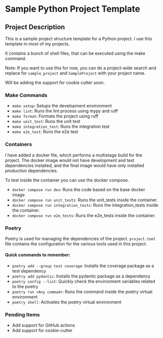 # Sample Python Project Template


## Project Description
This is a sample project structure template for a Python project. I use this template in most of
my projects.

It contains a bunch of shell files, that can be executed using the make command.

Note: If you want to use this for now, you can do a project-wide search and
replace for `sample_project` and `SampleProject` with your project name.

Will be adding the support for cookie cutter soon.

### Make Commands
- `make setup`: Setups the development environment
- `make lint`: Runs the lint process using mypy and ruff
- `make format`: Formats the project using ruff
- `make unit_test`: Runs the unit test
- `make integration_test`: Runs the integration test
- `make e2e_test`: Runs the e2e test

### Containers

I have added a docker file, which performs a multistage build for the project.
The docker image would not have development and test dependencies installed, and the final image would have only installed production dependencies.

To test inside the container you can use the docker compose.

- `docker compose run dev`: Runs the code based on the base docker image
- `docker compose run unit_tests`: Runs the unit_tests inside the container.
- `docker compose run integration_tests`: Runs the integration_tests inside the container.
- `docker compose run e2e_tests`: Runs the e2e_tests inside the container.


### Poetry

Poetry is used for managing the dependencies of the project.
`project.toml` file contains the configuration for the various tools used in this project.

#### Quick commands to remember:

- `poetry add --group test coverage`: Installs the coverage package as a test dependency
- `poetry add pydantic`: Installs the pydantic package as a dependency
- `poetry config --list`: Quickly check the environment variables related to the poetry
- `poetry run <Any commad>`: Runs the command inside the poetry virtual environment
- `poetry shell`: Activates the poetry virtual environment

### Pending Items
- Add support for GitHub actions
- Add support for cookie-cutter
